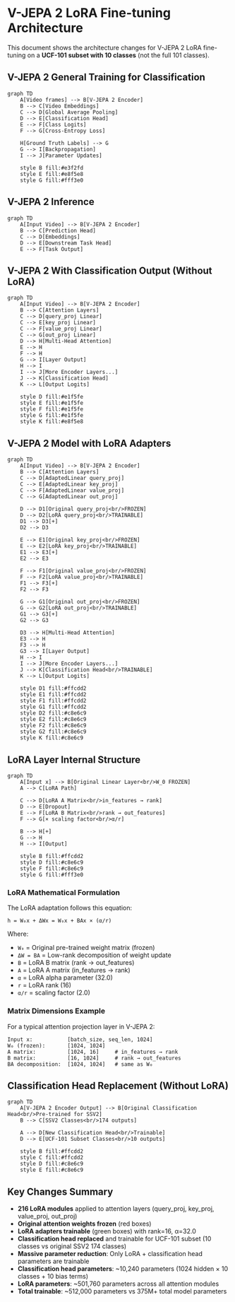 # V-JEPA 2 LoRA Fine-tuning Architecture

This document shows the architecture changes for V-JEPA 2 LoRA fine-tuning on a **UCF-101 subset with 10 classes** (not the full 101 classes).

## V-JEPA 2 General Training for Classification
```mermaid
graph TD
    A[Video frames] --> B[V-JEPA 2 Encoder]
    B --> C[Video Embeddings]
    C --> D[Global Average Pooling]
    D --> E[Classification Head]
    E --> F[Class Logits]
    F --> G[Cross-Entropy Loss]

    H[Ground Truth Labels] --> G
    G --> I[Backpropagation]
    I --> J[Parameter Updates]

    style B fill:#e3f2fd
    style E fill:#e8f5e8
    style G fill:#fff3e0
```

## V-JEPA 2 Inference
```mermaid
graph TD
    A[Input Video] --> B[V-JEPA 2 Encoder]
    B --> C[Prediction Head]
    C --> D[Embeddings]
    D --> E[Downstream Task Head]
    E --> F[Task Output]
```

## V-JEPA 2 With Classification Output (Without LoRA)
```mermaid
graph TD
    A[Input Video] --> B[V-JEPA 2 Encoder]
    B --> C[Attention Layers]
    C --> D[query_proj Linear]
    C --> E[key_proj Linear]
    C --> F[value_proj Linear]
    C --> G[out_proj Linear]
    D --> H[Multi-Head Attention]
    E --> H
    F --> H
    G --> I[Layer Output]
    H --> I
    I --> J[More Encoder Layers...]
    J --> K[Classification Head]
    K --> L[Output Logits]

    style D fill:#e1f5fe
    style E fill:#e1f5fe
    style F fill:#e1f5fe
    style G fill:#e1f5fe
    style K fill:#e8f5e8
```

## V-JEPA 2 Model with LoRA Adapters
```mermaid
graph TD
    A[Input Video] --> B[V-JEPA 2 Encoder]
    B --> C[Attention Layers]
    C --> D[AdaptedLinear query_proj]
    C --> E[AdaptedLinear key_proj]
    C --> F[AdaptedLinear value_proj]
    C --> G[AdaptedLinear out_proj]

    D --> D1[Original query_proj<br/>FROZEN]
    D --> D2[LoRA query_proj<br/>TRAINABLE]
    D1 --> D3[+]
    D2 --> D3

    E --> E1[Original key_proj<br/>FROZEN]
    E --> E2[LoRA key_proj<br/>TRAINABLE]
    E1 --> E3[+]
    E2 --> E3

    F --> F1[Original value_proj<br/>FROZEN]
    F --> F2[LoRA value_proj<br/>TRAINABLE]
    F1 --> F3[+]
    F2 --> F3

    G --> G1[Original out_proj<br/>FROZEN]
    G --> G2[LoRA out_proj<br/>TRAINABLE]
    G1 --> G3[+]
    G2 --> G3

    D3 --> H[Multi-Head Attention]
    E3 --> H
    F3 --> H
    G3 --> I[Layer Output]
    H --> I
    I --> J[More Encoder Layers...]
    J --> K[Classification Head<br/>TRAINABLE]
    K --> L[Output Logits]

    style D1 fill:#ffcdd2
    style E1 fill:#ffcdd2
    style F1 fill:#ffcdd2
    style G1 fill:#ffcdd2
    style D2 fill:#c8e6c9
    style E2 fill:#c8e6c9
    style F2 fill:#c8e6c9
    style G2 fill:#c8e6c9
    style K fill:#c8e6c9
```

## LoRA Layer Internal Structure
```mermaid
graph TD
    A[Input x] --> B[Original Linear Layer<br/>W_0 FROZEN]
    A --> C[LoRA Path]

    C --> D[LoRA A Matrix<br/>in_features → rank]
    D --> E[Dropout]
    E --> F[LoRA B Matrix<br/>rank → out_features]
    F --> G[× scaling factor<br/>α/r]

    B --> H[+]
    G --> H
    H --> I[Output]

    style B fill:#ffcdd2
    style D fill:#c8e6c9
    style F fill:#c8e6c9
    style G fill:#fff3e0
```

### LoRA Mathematical Formulation

The LoRA adaptation follows this equation:
```
h = W₀x + ΔWx = W₀x + BAx × (α/r)
```

Where:
- `W₀` = Original pre-trained weight matrix (frozen)
- `ΔW = BA` = Low-rank decomposition of weight update
- `B` = LoRA B matrix (rank → out_features)
- `A` = LoRA A matrix (in_features → rank)
- `α` = LoRA alpha parameter (32.0)
- `r` = LoRA rank (16)
- `α/r` = scaling factor (2.0)

### Matrix Dimensions Example
For a typical attention projection layer in V-JEPA 2:
```
Input x:           [batch_size, seq_len, 1024]
W₀ (frozen):       [1024, 1024]
A matrix:          [1024, 16]     # in_features → rank
B matrix:          [16, 1024]     # rank → out_features
BA decomposition:  [1024, 1024]   # same as W₀
```

## Classification Head Replacement (Without LoRA)
```mermaid
graph TD
    A[V-JEPA 2 Encoder Output] --> B[Original Classification Head<br/>Pre-trained for SSV2]
    B --> C[SSV2 Classes<br/>174 outputs]

    A --> D[New Classification Head<br/>Trainable]
    D --> E[UCF-101 Subset Classes<br/>10 outputs]

    style B fill:#ffcdd2
    style C fill:#ffcdd2
    style D fill:#c8e6c9
    style E fill:#c8e6c9
```

## Key Changes Summary
- **216 LoRA modules** applied to attention layers (query_proj, key_proj, value_proj, out_proj)
- **Original attention weights frozen** (red boxes)
- **LoRA adapters trainable** (green boxes) with rank=16, α=32.0
- **Classification head replaced** and trainable for UCF-101 subset (10 classes vs original SSV2 174 classes)
- **Massive parameter reduction**: Only LoRA + classification head parameters are trainable
- **Classification head parameters**: ~10,240 parameters (1024 hidden × 10 classes + 10 bias terms)
- **LoRA parameters**: ~501,760 parameters across all attention modules
- **Total trainable**: ~512,000 parameters vs 375M+ total model parameters
